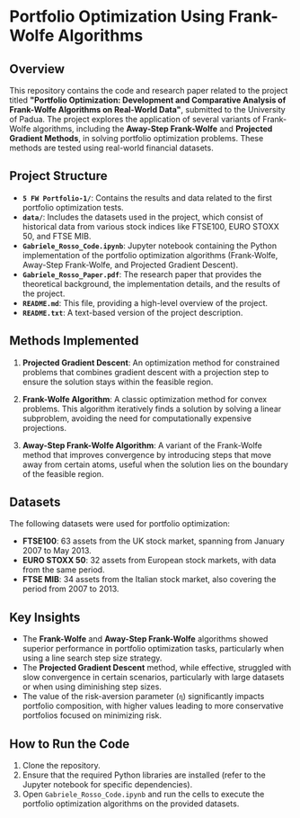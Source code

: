 # Portfolio Optimization Using Frank-Wolfe Algorithms

## Overview

This repository contains the code and research paper related to the project titled **"Portfolio Optimization: Development and Comparative Analysis of Frank-Wolfe Algorithms on Real-World Data"**, submitted to the University of Padua. The project explores the application of several variants of Frank-Wolfe algorithms, including the **Away-Step Frank-Wolfe** and **Projected Gradient Methods**, in solving portfolio optimization problems. These methods are tested using real-world financial datasets.

## Project Structure

- **`5 FW Portfolio-1/`**: Contains the results and data related to the first portfolio optimization tests.
- **`data/`**: Includes the datasets used in the project, which consist of historical data from various stock indices like FTSE100, EURO STOXX 50, and FTSE MIB.
- **`Gabriele_Rosso_Code.ipynb`**: Jupyter notebook containing the Python implementation of the portfolio optimization algorithms (Frank-Wolfe, Away-Step Frank-Wolfe, and Projected Gradient Descent).
- **`Gabriele_Rosso_Paper.pdf`**: The research paper that provides the theoretical background, the implementation details, and the results of the project.
- **`README.md`**: This file, providing a high-level overview of the project.
- **`README.txt`**: A text-based version of the project description.

## Methods Implemented

1. **Projected Gradient Descent**: An optimization method for constrained problems that combines gradient descent with a projection step to ensure the solution stays within the feasible region.
   
2. **Frank-Wolfe Algorithm**: A classic optimization method for convex problems. This algorithm iteratively finds a solution by solving a linear subproblem, avoiding the need for computationally expensive projections.

3. **Away-Step Frank-Wolfe Algorithm**: A variant of the Frank-Wolfe method that improves convergence by introducing steps that move away from certain atoms, useful when the solution lies on the boundary of the feasible region.

## Datasets

The following datasets were used for portfolio optimization:

- **FTSE100**: 63 assets from the UK stock market, spanning from January 2007 to May 2013.
- **EURO STOXX 50**: 32 assets from European stock markets, with data from the same period.
- **FTSE MIB**: 34 assets from the Italian stock market, also covering the period from 2007 to 2013.

## Key Insights

- The **Frank-Wolfe** and **Away-Step Frank-Wolfe** algorithms showed superior performance in portfolio optimization tasks, particularly when using a line search step size strategy.
- The **Projected Gradient Descent** method, while effective, struggled with slow convergence in certain scenarios, particularly with large datasets or when using diminishing step sizes.
- The value of the risk-aversion parameter (`η`) significantly impacts portfolio composition, with higher values leading to more conservative portfolios focused on minimizing risk.

## How to Run the Code

1. Clone the repository.
2. Ensure that the required Python libraries are installed (refer to the Jupyter notebook for specific dependencies).
3. Open `Gabriele_Rosso_Code.ipynb` and run the cells to execute the portfolio optimization algorithms on the provided datasets.
